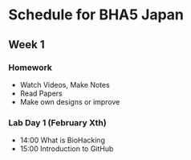 # Schedule for BHA5 Japan

## Week 1

### Homework
- Watch Videos, Make Notes
- Read Papers
- Make own designs or improve

### Lab Day 1 (February Xth)
- 14:00 What is BioHacking
- 15:00 Introduction to GitHub
